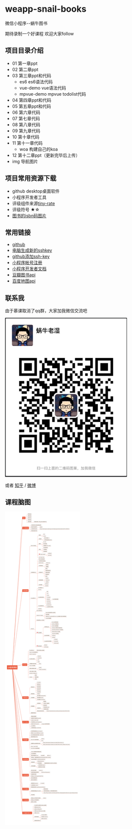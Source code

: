 # weapp-snail-books
微信小程序--蜗牛图书

期待录制一个好课程 欢迎大家follow

## 项目目录介绍

* 01 第一章ppt
* 02 第二章ppt
* 03 第三章ppt和代码
  - es6  es6语法代码
  - vue-demo vue语法代码
  - mpvue-demo  mpvue todolist代码
* 04 第四章ppt和代码
* 05 第五章ppt和代码
* 06 第六章代码
* 07 第七章代码
* 08 第八章代码
* 09 第九章代码
* 10 第十章代码
* 11 第十一章代码
  - woa 构建自己的koa
* 12 第十二章ppt（更新完毕后上传）
* img 导航图片

## 项目常用资源下载

* github desktop桌面软件
* 小程序开发者工具
* 评级组件来源[tiny-rate](https://github.com/shengxinjing/tiny-rate)
* 评级符号 ★☆
* [图书的isbn码图片](./other/图书二维码)



## 常用链接

* [github](http://github.com/)
* [电脑生成新的sshkey](https://help.github.com/articles/generating-a-new-ssh-key-and-adding-it-to-the-ssh-agent/)
* [github添加ssh-key](https://help.github.com/articles/adding-a-new-ssh-key-to-your-github-account/)
* [小程序帐号注册](https://mp.weixin.qq.com/)
* [小程序开发者文档](https://developers.weixin.qq.com/miniprogram/dev/index.html)
* [豆瓣图书api](https://developers.douban.com/wiki/?title=book_v2#get_isbn_book)
* [百度地图api](http://lbsyun.baidu.com/index.php?title=webapi/guide/webservice-geocoding-abroad)


## 联系我
由于慕课取消了qq群，大家加我微信交流吧 

<img width='400px' src="./other/woniu.png">

或者 [知乎](https://www.zhihu.com/people/woniuppp) / [微博](https://weibo.com/woniuppp/home?wvr=5)

## 课程脑图

![](./other/naotu.png)
